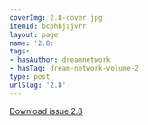 ```yaml
---
coverImg: 2.8-cover.jpg
itemId: bcphbjzjvrr
layout: page
name: '2.8: '
tags:
- hasAuthor: dreamnetwork
- hasTag: dream-network-volume-2
type: post
urlSlug: '2.8'
---
```

<a href="../files/pdfs/Volume_2/2.8-Dream-Network-Bulletin-Vol.2-No.8.pdf" download="">Download issue 2.8</a>